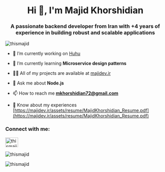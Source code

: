 <h1 align="center">Hi 👋, I'm Majid Khorshidian</h1>
<h3 align="center">A passionate backend developer from Iran with +4 years of experience in building robust and scalable applications</h3>

<p align="left"> <img src="https://komarev.com/ghpvc/?username=thismajid&label=Profile%20views&color=0e75b6&style=flat" alt="thismajid" /> </p>

- 🔭 I’m currently working on [Huhu](https://huhu.ir)

- 🌱 I’m currently learning **Microservice design patterns**

- 👨‍💻 All of my projects are available at [majidev.ir](majidev.ir)

- 💬 Ask me about **Node.js**

- 📫 How to reach me **mkhorshidian72@gmail.com**

- 📄 Know about my experiences [https://majidev.ir/assets/resume/MajidKhorshidian_Resume.pdf](https://majidev.ir/assets/resume/MajidKhorshidian_Resume.pdf)

<h3 align="left">Connect with me:</h3>
<p align="left">
<a href="https://linkedin.com/in/thismajid" target="blank"><img align="center" src="https://raw.githubusercontent.com/rahuldkjain/github-profile-readme-generator/master/src/images/icons/Social/linked-in-alt.svg" alt="thismajid" height="30" width="40" /></a>
</p>

<p><img align="center" src="https://github-readme-stats.vercel.app/api/top-langs?username=thismajid&show_icons=true&locale=en&layout=compact" alt="thismajid" /></p>

<p><img align="center" src="https://github-readme-streak-stats.herokuapp.com/?user=thismajid&" alt="thismajid" /></p>

